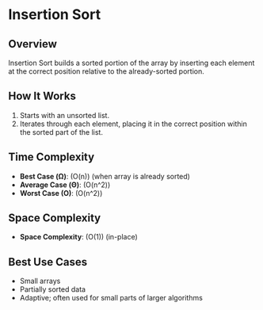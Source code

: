 # Insertion Sort

## Overview
Insertion Sort builds a sorted portion of the array by inserting each element at the correct position relative to the already-sorted portion.

## How It Works
1. Starts with an unsorted list.
2. Iterates through each element, placing it in the correct position within the sorted part of the list.

## Time Complexity
- **Best Case (Ω)**: \(O(n)\) (when array is already sorted)
- **Average Case (Θ)**: \(O(n^2)\)
- **Worst Case (O)**: \(O(n^2)\)

## Space Complexity
- **Space Complexity**: \(O(1)\) (in-place)

## Best Use Cases
- Small arrays
- Partially sorted data
- Adaptive; often used for small parts of larger algorithms
